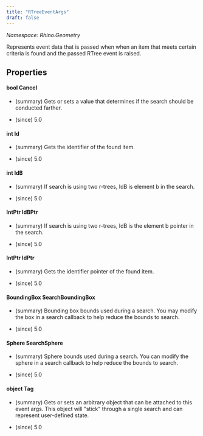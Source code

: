 ```yaml
---
title: "RTreeEventArgs"
draft: false
---
```


*Namespace: Rhino.Geometry*

   Represents event data that is passed when when an item that meets certain 
   criteria is found and the passed RTree event is raised.
   
## Properties
#### bool Cancel
- (summary) 
     Gets or sets a value that determines if the search should be conducted farther.
     
- (since) 5.0
#### int Id
- (summary) 
     Gets the identifier of the found item.
     
- (since) 5.0
#### int IdB
- (summary) 
     If search is using two r-trees, IdB is element b in the search.
     
- (since) 5.0
#### IntPtr IdBPtr
- (summary) 
     If search is using two r-trees, IdB is the element b pointer in the search.
     
- (since) 5.0
#### IntPtr IdPtr
- (summary) 
     Gets the identifier pointer of the found item.
     
- (since) 5.0
#### BoundingBox SearchBoundingBox
- (summary) 
     Bounding box bounds used during a search. You may modify the box in a search callback
     to help reduce the bounds to search.
     
- (since) 5.0
#### Sphere SearchSphere
- (summary) 
     Sphere bounds used during a search. You can modify the sphere in a search callback to
     help reduce the bounds to search.
     
- (since) 5.0
#### object Tag
- (summary) 
     Gets or sets an arbitrary object that can be attached to this event args.
     This object will "stick" through a single search and can represent user-defined state.
     
- (since) 5.0
